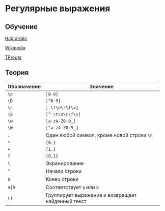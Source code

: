 # Регулярные выражения
## Обучение
[HabraHabr](https://habrahabr.ru/post/115825/)

[Wikipedia](https://ru.wikipedia.org/wiki/%D0%A0%D0%B5%D0%B3%D1%83%D0%BB%D1%8F%D1%80%D0%BD%D1%8B%D0%B5_%D0%B2%D1%8B%D1%80%D0%B0%D0%B6%D0%B5%D0%BD%D0%B8%D1%8F)

[TProger](https://tproger.ru/translations/regular-expression-python/)

## Теория
Обозначение | Значение
---|---
``` \d ``` | ``` [0-9] ```
``` \D ``` | ``` [^0-9] ```
``` \s ``` | ``` [ \t\n\r\f\v] ```
``` \S ``` | ``` [^ \t\n\r\f\v] ```
``` \w ``` | ``` [a-zA-Z0-9_] ```
``` \W ``` | ``` [^a-zA-Z0-9_] ```
``` . ``` | Один любой символ, кроме новой строки ``` \n ```
``` * ``` | ``` {0,} ```
``` + ``` | ``` {1,} ```
``` ? ``` | ``` {0,1} ```
``` \ ``` | Экранирование
``` ^ ``` | Начало строки
``` $ ``` | Конец строки
``` a\|b ``` | Соответствует ``` a ``` или ``` b ```
``` () ``` | Группирует выражение и возвращает найденный текст